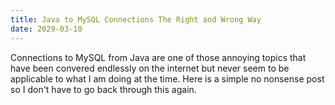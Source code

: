 ```yaml
---
title: Java to MySQL Connections The Right and Wrong Way
date: 2029-03-10
---
```


Connections to MySQL from Java are one of those annoying topics that have been convered endlessly on the internet but never seem to be applicable to what I am doing at the time. Here is a simple no nonsense post so I don't have to go back through this again.

